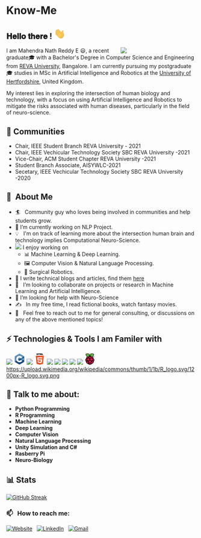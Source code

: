 # Know-Me
<h2> 𝐇𝐞𝐥𝐥𝐨 𝐭𝐡𝐞𝐫𝐞  ! <img src="https://raw.githubusercontent.com/ABSphreak/ABSphreak/master/gifs/Hi.gif" width="30px"></h2>

<img align='right' src='https://user-images.githubusercontent.com/5713670/87202985-820dcb80-c2b6-11ea-9f56-7ec461c497c3.gif' width='200"'>

I am Mahendra Nath Reddy E 😃, a recent graduate🎓 with a Bachelor's Degree in Computer Science and Engineering from [REVA University](https://www.reva.edu.in), Bangalore. I am currently pursuing my postgraduate🎓 studies in MSc in Artificial Intelligence and Robotics at the [University of Hertfordshire](https://www.herts.ac.uk), United Kingdom. 

My interest lies in exploring the intersection of human biology and technology, with a focus on using Artificial Intelligence and Robotics to mitigate the risks associated with human diseases, particularly in the field of neuro-science.





## 👯 Communities

* Chair, IEEE Student Branch REVA University - 2021
* Chair, IEEE Vechicular Technology Society SBC REVA University -2021
* Vice-Chair, ACM Student Chapter REVA University -2021
* Student Branch Associate, AISYWLC-2021
* Secetary, IEEE Vechicular Technology Society SBC REVA University -2020



## 🧐 &nbsp;About Me

- 🏄‍ &nbsp; Community guy who loves being involved in communities and help students grow.
- 🔭 I’m currently working on NLP Project. 
- 💡 &nbsp; I'm on track of learning more about the intersection human brain and technology implies Computational Neuro-Science.
- <img src="https://media.giphy.com/media/WUlplcMpOCEmTGBtBW/giphy.gif" width="30">  I enjoy working on
  - 📊 Machine Learning & Deep Learning.
  - 🖼 Computer Vision & Natural Language Processing.
  - 🤖 Surgical Robotics.
- 📝 I write technical blogs and articles, find them [here](https://mahendranath.in/blogs/)
- 👯  &nbsp; I’m looking to collaborate on projects or research in Machine Learning and Artificial Intelligence.
- 🤔 I’m looking for help with Neuro-Science
- ✍️ &nbsp; In my free time, I read fictional books, watch fantasy movies.
- 💬 &nbsp; Feel free to reach out to me for general consulting, or discussions on any of the above mentioned topics!

## ⚡ Technologies & Tools I am Familer with

<code><img height="30" src="https://avatars0.githubusercontent.com/u/1525981?s=200&v=4"></code>
<code><img height="30" src="https://raw.githubusercontent.com/github/explore/80688e429a7d4ef2fca1e82350fe8e3517d3494d/topics/cpp/cpp.png"></code>
<code><img height="30" src="https://upload.wikimedia.org/wikipedia/commons/thumb/1/1b/R_logo.svg/1200px-R_logo.svg.png"></code>
<code><img height="30" src="https://raw.githubusercontent.com/github/explore/80688e429a7d4ef2fca1e82350fe8e3517d3494d/topics/html/html.png"></code>
<code><img height="30" src="https://avatars1.githubusercontent.com/u/1517864?s=200&v=4"></code>
<code><img height="30" src="https://avatars3.githubusercontent.com/u/18133?s=200&v=4"></code>
<code><img height="30" src="https://avatars1.githubusercontent.com/u/5009934?s=200&v=4"></code>
<code><img height="30" src="https://avatars0.githubusercontent.com/u/365630?s=88&v=4"></code>
<code><img height="30" src="https://avatars.githubusercontent.com/u/15658638"></code>
<code><img height="30" src="https://raw.githubusercontent.com/github/explore/80688e429a7d4ef2fca1e82350fe8e3517d3494d/topics/raspberry-pi/raspberry-pi.png"></code>
 https://upload.wikimedia.org/wikipedia/commons/thumb/1/1b/R_logo.svg/1200px-R_logo.svg.png

## 💬 Talk to me about:
- **Python Programming**
- **R Programming**
- **Machine Learning**
- **Deep Learning**
- **Computer Vision**
- **Natural Language Processing**
- **Unity Simulation and C#**
- **Rasberry Pi**
- **Neuro-Biology**


<!--

## Hello World!! 🤔
- 💬 Ask me about anything an everything.
- 📫 Read my blogs: [Harsh Blog](https://medium.com/).
- 🎯 Portfolio site: [Portfolio](l).
-->


## 📊 Stats
[![GitHub Streak](https://github-readme-streak-stats.herokuapp.com?user=ml-Mahendra&theme=submarine-flowers&hide_border=true)](https://git.io/streak-stats)




### 📫 &nbsp; How to reach me:

<a href="https://mahendranath.in/"><img alt="Website" src="https://img.shields.io/badge/Website-46a2f1.svg?&style=flat&logo=Google-Chrome&logoColor=white"/></a> &nbsp;
<a href="https://www.linkedin.com/in/mahendranath-reddy-e/"><img alt="LinkedIn" src="https://img.shields.io/badge/linkedin%20-%230077B5.svg?&style=flat&logo=linkedin&logoColor=white"/></a> &nbsp;
<a href="mailto:ml.mahendranath@gmail.com"><img alt="Gmail" src="https://img.shields.io/badge/Gmail-D14836?style=flat&logo=gmail&logoColor=white" /></a> &nbsp;


